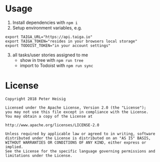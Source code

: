 # Usage

1) Install dependencies with `npm i`
2) Setup environment variables, e.g.

```
export TAIGA_URL="https://api.taiga.io"
export TAIGA_TOKEN="resides in your browsers local storage"
export TODOIST_TOKEN="in your account settings"
```

3) all tasks/user stories assigned to me
    - show in tree with `npm run tree`
    - import to Todoist with `npm run sync`

# License

```
Copyright 2018 Peter Heisig

Licensed under the Apache License, Version 2.0 (the "License");
you may not use this file except in compliance with the License.
You may obtain a copy of the License at

http://www.apache.org/licenses/LICENSE-2.0

Unless required by applicable law or agreed to in writing, software
distributed under the License is distributed on an "AS IS" BASIS,
WITHOUT WARRANTIES OR CONDITIONS OF ANY KIND, either express or implied.
See the License for the specific language governing permissions and
limitations under the License.
```
